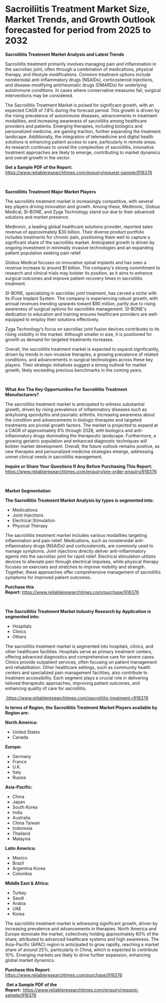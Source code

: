 <p><h1>Sacroiliitis Treatment Market Size, Market Trends, and Growth Outlook forecasted for period from 2025 to 2032</h1></p><p><strong>Sacroiliitis Treatment Market Analysis and Latest Trends</strong></p>
<p><p>Sacroiliitis treatment primarily involves managing pain and inflammation in the sacroiliac joint, often through a combination of medications, physical therapy, and lifestyle modifications. Common treatment options include nonsteroidal anti-inflammatory drugs (NSAIDs), corticosteroid injections, and disease-modifying antirheumatic drugs (DMARDs) for underlying autoimmune conditions. In cases where conservative measures fail, surgical interventions may be considered.</p><p>The Sacroiliitis Treatment Market is poised for significant growth, with an expected CAGR of 7.8% during the forecast period. This growth is driven by the rising prevalence of autoimmune diseases, advancements in treatment modalities, and increasing awareness of sacroiliitis among healthcare providers and patients. Emerging therapies, including biologics and personalized medicine, are gaining traction, further expanding the treatment landscape. Additionally, the integration of telemedicine and digital health solutions is enhancing patient access to care, particularly in remote areas. As research continues to unveil the complexities of sacroiliitis, innovative treatment approaches are likely to emerge, contributing to market dynamics and overall growth in the sector.</p></p>
<p><strong>Get a Sample PDF of the Report:&nbsp;</strong> <a href="https://www.reliableresearchtimes.com/enquiry/request-sample/918376?utm_campaign=2007&utm_medium=2&utm_source=Github&utm_content=ia&utm_term=17042025&utm_id=sacroiliitis-treatment">https://www.reliableresearchtimes.com/enquiry/request-sample/918376</a></p>
<p>&nbsp;</p>
<p><strong>Sacroiliitis Treatment Major Market Players</strong></p>
<p><p>The sacroiliitis treatment market is increasingly competitive, with several key players driving innovation and growth. Among these, Medtronic, Globus Medical, SI-BONE, and Zyga Technology stand out due to their advanced solutions and market presence. </p><p>Medtronic, a leading global healthcare solutions provider, reported sales revenue of approximately $30 billion. Their diverse product portfolio includes treatments for chronic pain, positioning them well to capture a significant share of the sacroiliitis market. Anticipated growth is driven by ongoing investment in minimally invasive technologies and an expanding patient population seeking pain relief.</p><p>Globus Medical focuses on innovative spinal implants and has seen a revenue increase to around $1 billion. The company's strong commitment to research and clinical trials may bolster its position, as it aims to enhance surgical outcomes and improve patient recovery times in sacroiliitis treatment.</p><p>SI-BONE, specializing in sacroiliac joint treatment, has carved a niche with its iFuse Implant System. The company is experiencing robust growth, with annual revenues trending upwards toward $90 million, partly due to rising awareness of surgical options for sacroiliitis management. SI-BONE's dedication to education and training ensures healthcare providers are well-equipped to employ their solutions effectively.</p><p>Zyga Technology’s focus on sacroiliac joint fusion devices contributes to its rising visibility in the market. Although smaller in size, it is positioned for growth as demand for targeted treatments increases. </p><p>Overall, the sacroiliitis treatment market is expected to expand significantly, driven by trends in non-invasive therapies, a growing prevalence of related conditions, and advancements in surgical technologies across these key players. Their strategic initiatives suggest a strong outlook for market growth, likely exceeding previous benchmarks in the coming years.</p></p>
<p>&nbsp;</p>
<p><strong>What Are The Key Opportunities For Sacroiliitis Treatment Manufacturers?</strong></p>
<p><p>The sacroiliitis treatment market is anticipated to witness substantial growth, driven by rising prevalence of inflammatory diseases such as ankylosing spondylitis and psoriatic arthritis. Increasing awareness about the condition and advancements in biologic therapies and targeted treatments are pivotal growth factors. The market is projected to expand at a CAGR of approximately 8% through 2028, with biologics and anti-inflammatory drugs dominating the therapeutic landscape. Furthermore, a growing geriatric population and enhanced diagnostic techniques will bolster market development. Overall, the future outlook remains positive, as new therapies and personalized medicine strategies emerge, addressing unmet clinical needs in sacroiliitis management.</p></p>
<p><strong>Inquire or Share Your Questions If Any Before Purchasing This Report:</strong> <a href="https://www.reliableresearchtimes.com/enquiry/pre-order-enquiry/918376?utm_campaign=2007&utm_medium=2&utm_source=Github&utm_content=ia&utm_term=17042025&utm_id=sacroiliitis-treatment">https://www.reliableresearchtimes.com/enquiry/pre-order-enquiry/918376</a></p>
<p>&nbsp;</p>
<p><strong>Market Segmentation</strong></p>
<p><strong>The Sacroiliitis Treatment Market Analysis by types is segmented into:</strong></p>
<p><ul><li>Medications</li><li>Joint Injections</li><li>Electrical Stimulation</li><li>Physical Therapy</li></ul></p>
<p><p>The sacroiliitis treatment market includes various modalities targeting inflammation and pain relief. Medications, such as nonsteroidal anti-inflammatory drugs (NSAIDs) and corticosteroids, are commonly used to manage symptoms. Joint injections directly deliver anti-inflammatory agents into the sacroiliac joint for rapid relief. Electrical stimulation utilizes devices to alleviate pain through electrical impulses, while physical therapy focuses on exercises and stretches to improve mobility and strength. Together, these approaches offer comprehensive management of sacroiliitis symptoms for improved patient outcomes.</p></p>
<p><strong>Purchase this Report:&nbsp;</strong><a href="https://www.reliableresearchtimes.com/purchase/918376?utm_campaign=2007&utm_medium=2&utm_source=Github&utm_content=ia&utm_term=17042025&utm_id=sacroiliitis-treatment">https://www.reliableresearchtimes.com/purchase/918376</a></p>
<p>&nbsp;</p>
<p><strong>The Sacroiliitis Treatment Market Industry Research by Application is segmented into:</strong></p>
<p><ul><li>Hospitals</li><li>Clinics</li><li>Others</li></ul></p>
<p><p>The sacroiliitis treatment market is segmented into hospitals, clinics, and other healthcare facilities. Hospitals serve as primary treatment centers, offering advanced diagnostics and comprehensive care for severe cases. Clinics provide outpatient services, often focusing on patient management and rehabilitation. Other healthcare settings, such as community health centers and specialized pain management facilities, also contribute to treatment accessibility. Each segment plays a crucial role in delivering tailored therapeutic approaches, improving patient outcomes, and enhancing quality of care for sacroiliitis.</p></p>
<p><a href="https://www.reliableresearchtimes.com/sacroiliitis-treatment-r918376?utm_campaign=2007&utm_medium=2&utm_source=Github&utm_content=ia&utm_term=17042025&utm_id=sacroiliitis-treatment">&nbsp;https://www.reliableresearchtimes.com/sacroiliitis-treatment-r918376</a></p>
<p><strong>In terms of Region, the Sacroiliitis Treatment Market Players available by Region are:</strong></p>
<p>
    <p> <strong> North America: </strong>
        <ul>
            <li>United States</li>
            <li>Canada</li>
        </ul>
        </p> 
    <p> <strong> Europe: </strong>
        <ul>
            <li>Germany</li>
            <li>France</li>
            <li>U.K.</li>
            <li>Italy</li>
            <li>Russia</li>
        </ul>
        </p> 
    <p> <strong> Asia-Pacific: </strong>
        <ul>
            <li>China</li>
            <li>Japan</li>
            <li>South Korea</li>
            <li>India</li>
            <li>Australia</li>
            <li>China Taiwan</li>
            <li>Indonesia</li>
            <li>Thailand</li>
            <li>Malaysia</li>
        </ul>
        </p> 
    <p> <strong> Latin America: </strong>
        <ul>
            <li>Mexico</li>
            <li>Brazil</li>
            <li>Argentina Korea</li>
            <li>Colombia</li>
        </ul>
        </p> 
    <p> <strong> Middle East & Africa: </strong>
        <ul>
            <li>Turkey</li>
            <li>Saudi</li>
            <li>Arabia</li>
            <li>UAE</li>
            <li>Korea</li>
        </ul>
    </p>
    </p>
<p><p>The sacroiliitis treatment market is witnessing significant growth, driven by increasing prevalence and advancements in therapies. North America and Europe dominate the market, collectively holding approximately 60% of the share, attributed to advanced healthcare systems and high awareness. The Asia-Pacific (APAC) region is anticipated to grow rapidly, reaching a market share of around 25%, particularly in China, which is expected to contribute 10%. Emerging markets are likely to drive further expansion, enhancing global market dynamics.</p></p>
<p><strong>Purchase this Report: </strong><a href="https://www.reliableresearchtimes.com/purchase/918376?utm_campaign=2007&utm_medium=2&utm_source=Github&utm_content=ia&utm_term=17042025&utm_id=sacroiliitis-treatment">https://www.reliableresearchtimes.com/purchase/918376</a></p>
<p>&nbsp;<strong>Get a Sample PDF of the Report:&nbsp;&nbsp;</strong><a href="https://www.reliableresearchtimes.com/enquiry/request-sample/918376?utm_campaign=2007&utm_medium=2&utm_source=Github&utm_content=ia&utm_term=17042025&utm_id=sacroiliitis-treatment">https://www.reliableresearchtimes.com/enquiry/request-sample/918376</a></p>
<p><strong></strong></p>
<p><p></p><p></p><p></p></p>